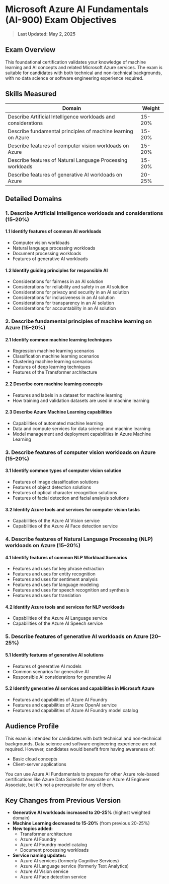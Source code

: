 # Microsoft Azure AI Fundamentals (AI-900) Exam Objectives

> **Last Updated: May 2, 2025**

## Exam Overview

This foundational certification validates your knowledge of machine learning and AI concepts and related Microsoft Azure services. The exam is suitable for candidates with both technical and non-technical backgrounds, with no data science or software engineering experience required.

## Skills Measured

| Domain                                                    | Weight     |
|------------------------------------------------------------|------------|
| Describe Artificial Intelligence workloads and considerations | 15-20%     |
| Describe fundamental principles of machine learning on Azure  | 15-20%     |
| Describe features of computer vision workloads on Azure       | 15-20%     |
| Describe features of Natural Language Processing workloads    | 15-20%     |
| Describe features of generative AI workloads on Azure         | 20-25%     |

## Detailed Domains

### 1. Describe Artificial Intelligence workloads and considerations (15–20%)

#### 1.1 Identify features of common AI workloads
- Computer vision workloads
- Natural language processing workloads
- Document processing workloads
- Features of generative AI workloads

#### 1.2 Identify guiding principles for responsible AI
- Considerations for fairness in an AI solution
- Considerations for reliability and safety in an AI solution
- Considerations for privacy and security in an AI solution
- Considerations for inclusiveness in an AI solution
- Considerations for transparency in an AI solution
- Considerations for accountability in an AI solution

### 2. Describe fundamental principles of machine learning on Azure (15–20%)

#### 2.1 Identify common machine learning techniques
- Regression machine learning scenarios
- Classification machine learning scenarios
- Clustering machine learning scenarios
- Features of deep learning techniques
- Features of the Transformer architecture

#### 2.2 Describe core machine learning concepts
- Features and labels in a dataset for machine learning
- How training and validation datasets are used in machine learning

#### 2.3 Describe Azure Machine Learning capabilities
- Capabilities of automated machine learning
- Data and compute services for data science and machine learning
- Model management and deployment capabilities in Azure Machine Learning

### 3. Describe features of computer vision workloads on Azure (15–20%)

#### 3.1 Identify common types of computer vision solution
- Features of image classification solutions
- Features of object detection solutions
- Features of optical character recognition solutions
- Features of facial detection and facial analysis solutions

#### 3.2 Identify Azure tools and services for computer vision tasks
- Capabilities of the Azure AI Vision service
- Capabilities of the Azure AI Face detection service

### 4. Describe features of Natural Language Processing (NLP) workloads on Azure (15–20%)

#### 4.1 Identify features of common NLP Workload Scenarios
- Features and uses for key phrase extraction
- Features and uses for entity recognition
- Features and uses for sentiment analysis
- Features and uses for language modeling
- Features and uses for speech recognition and synthesis
- Features and uses for translation

#### 4.2 Identify Azure tools and services for NLP workloads
- Capabilities of the Azure AI Language service
- Capabilities of the Azure AI Speech service

### 5. Describe features of generative AI workloads on Azure (20–25%)

#### 5.1 Identify features of generative AI solutions
- Features of generative AI models
- Common scenarios for generative AI
- Responsible AI considerations for generative AI

#### 5.2 Identify generative AI services and capabilities in Microsoft Azure
- Features and capabilities of Azure AI Foundry
- Features and capabilities of Azure OpenAI service
- Features and capabilities of Azure AI Foundry model catalog

## Audience Profile

This exam is intended for candidates with both technical and non-technical backgrounds. Data science and software engineering experience are not required. However, candidates would benefit from having awareness of:

- Basic cloud concepts
- Client-server applications

You can use Azure AI Fundamentals to prepare for other Azure role-based certifications like Azure Data Scientist Associate or Azure AI Engineer Associate, but it's not a prerequisite for any of them.

## Key Changes from Previous Version

- **Generative AI workloads increased to 20-25%** (highest weighted domain)
- **Machine Learning decreased to 15-20%** (from previous 20-25%)
- **New topics added:**
  - Transformer architecture
  - Azure AI Foundry
  - Azure AI Foundry model catalog
  - Document processing workloads
- **Service naming updates:**
  - Azure AI services (formerly Cognitive Services)
  - Azure AI Language service (formerly Text Analytics)
  - Azure AI Vision service
  - Azure AI Face detection service
